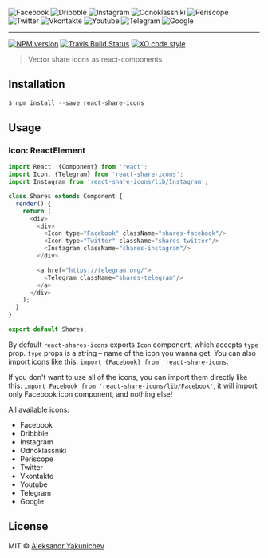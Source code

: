 ![Facebook](https://rawgit.com/canvaskisa/react-share-icons/master/src/Facebook/index.svg)
![Dribbble](https://rawgit.com/canvaskisa/react-share-icons/master/src/Dribbble/index.svg)
![Instagram](https://rawgit.com/canvaskisa/react-share-icons/master/src/Instagram/index.svg)
![Odnoklassniki](https://rawgit.com/canvaskisa/react-share-icons/master/src/Odnoklassniki/index.svg)
![Periscope](https://rawgit.com/canvaskisa/react-share-icons/master/src/Periscope/index.svg)
![Twitter](https://rawgit.com/canvaskisa/react-share-icons/master/src/Twitter/index.svg)
![Vkontakte](https://rawgit.com/canvaskisa/react-share-icons/master/src/Vkontakte/index.svg)
![Youtube](https://rawgit.com/canvaskisa/react-share-icons/master/src/Youtube/index.svg)
![Telegram](https://rawgit.com/canvaskisa/react-share-icons/master/src/Telegram/index.svg)
![Google](https://rawgit.com/canvaskisa/react-share-icons/master/src/Google/index.svg)

***

[![NPM version](http://img.shields.io/npm/v/react-share-icons.svg)](https://www.npmjs.org/package/react-share-icons)
[![Travis Build Status](https://travis-ci.org/canvaskisa/react-share-icons.svg)](https://travis-ci.org/canvaskisa/react-share-icons)
[![XO code style](https://img.shields.io/badge/code_style-XO-5ed9c7.svg)](https://github.com/sindresorhus/xo)

> Vector share icons as react-components

## Installation
```js
$ npm install --save react-share-icons
```

## Usage
### Icon: ReactElement
```js
import React, {Component} from 'react';
import Icon, {Telegram} from 'react-share-icons';
import Instagram from 'react-share-icons/lib/Instagram';

class Shares extends Component {
  render() {
    return (
      <div>
        <div>
          <Icon type="Facebook" className="shares-facebook"/>
          <Icon type="Twitter" className="shares-twitter"/>
          <Instagram className="shares-instagram"/>
        </div>

        <a href="https://telegram.org/">
          <Telegram className="shares-telegram"/>
        </a>
      </div>
    );
  }
}

export default Shares;
```
By default `react-shares-icons` exports `Icon` component, which accepts `type` prop. `type` props is a string – name of the icon you wanna get. You can also import icons like this: `import {Facebook} from 'react-share-icons`.

If you don't want to use all of the icons, you can import them directly like this: `import Facebook from 'react-share-icons/lib/Facebook'`, it will import only Facebook icon component, and nothing else!

All available icons:
- Facebook
- Dribbble
- Instagram
- Odnoklassniki
- Periscope
- Twitter
- Vkontakte
- Youtube
- Telegram
- Google

## License
MIT © [Aleksandr Yakunichev](https://github.com/canvaskisa)
